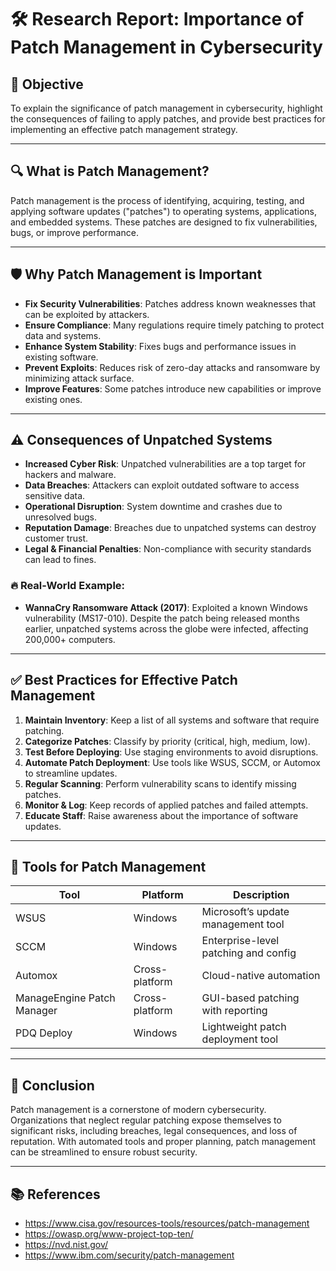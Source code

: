 # 🛠️ Research Report: Importance of Patch Management in Cybersecurity

## 🎯 Objective

To explain the significance of patch management in cybersecurity, highlight the consequences of failing to apply patches, and provide best practices for implementing an effective patch management strategy.

---

## 🔍 What is Patch Management?

Patch management is the process of identifying, acquiring, testing, and applying software updates ("patches") to operating systems, applications, and embedded systems. These patches are designed to fix vulnerabilities, bugs, or improve performance.

---

## 🛡️ Why Patch Management is Important

- **Fix Security Vulnerabilities**: Patches address known weaknesses that can be exploited by attackers.
- **Ensure Compliance**: Many regulations require timely patching to protect data and systems.
- **Enhance System Stability**: Fixes bugs and performance issues in existing software.
- **Prevent Exploits**: Reduces risk of zero-day attacks and ransomware by minimizing attack surface.
- **Improve Features**: Some patches introduce new capabilities or improve existing ones.

---

## ⚠️ Consequences of Unpatched Systems

- **Increased Cyber Risk**: Unpatched vulnerabilities are a top target for hackers and malware.
- **Data Breaches**: Attackers can exploit outdated software to access sensitive data.
- **Operational Disruption**: System downtime and crashes due to unresolved bugs.
- **Reputation Damage**: Breaches due to unpatched systems can destroy customer trust.
- **Legal & Financial Penalties**: Non-compliance with security standards can lead to fines.

### 🔥 Real-World Example:
- **WannaCry Ransomware Attack (2017)**: Exploited a known Windows vulnerability (MS17-010). Despite the patch being released months earlier, unpatched systems across the globe were infected, affecting 200,000+ computers.

---

## ✅ Best Practices for Effective Patch Management

1. **Maintain Inventory**: Keep a list of all systems and software that require patching.
2. **Categorize Patches**: Classify by priority (critical, high, medium, low).
3. **Test Before Deploying**: Use staging environments to avoid disruptions.
4. **Automate Patch Deployment**: Use tools like WSUS, SCCM, or Automox to streamline updates.
5. **Regular Scanning**: Perform vulnerability scans to identify missing patches.
6. **Monitor & Log**: Keep records of applied patches and failed attempts.
7. **Educate Staff**: Raise awareness about the importance of software updates.

---

## 🧰 Tools for Patch Management

| Tool                         | Platform      | Description                             |
|------------------------------|---------------|-----------------------------------------|
| WSUS                         | Windows       | Microsoft’s update management tool      |
| SCCM                         | Windows       | Enterprise-level patching and config    |
| Automox                      | Cross-platform| Cloud-native automation                 |
| ManageEngine Patch Manager   | Cross-platform| GUI-based patching with reporting       |
| PDQ Deploy                   | Windows       | Lightweight patch deployment tool       |

---

## 🧾 Conclusion

Patch management is a cornerstone of modern cybersecurity. Organizations that neglect regular patching expose themselves to significant risks, including breaches, legal consequences, and loss of reputation. With automated tools and proper planning, patch management can be streamlined to ensure robust security.

---

## 📚 References

- https://www.cisa.gov/resources-tools/resources/patch-management
- https://owasp.org/www-project-top-ten/
- https://nvd.nist.gov/
- https://www.ibm.com/security/patch-management
